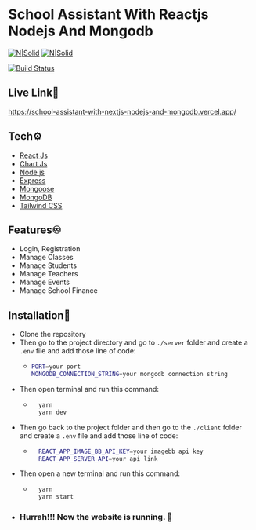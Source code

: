 # School Assistant With Reactjs Nodejs And Mongodb

[![N|Solid](https://i.ibb.co/DYvR0Q4/Screenshot-1.png)](https://school-assistant-with-nextjs-nodejs-and-mongodb.vercel.app/)
[![N|Solid](https://i.ibb.co/ChT6SBB/template.png)](https://www.linkedin.com/in/devnazmul/)

[![Build Status](https://travis-ci.org/joemccann/dillinger.svg?branch=master)](https://travis-ci.org/joemccann/dillinger)
## Live Link🔗
https://school-assistant-with-nextjs-nodejs-and-mongodb.vercel.app/

## Tech⚙️
- [React Js](https://reactjs.org/)
- [Chart Js](https://www.chartjs.org/)
- [Node js](https://nodejs.org/)
- [Express](https://expressjs.com/)
- [Mongoose](https://mongoosejs.com/)
- [MongoDB](https://www.mongodb.com/)
- [Tailwind CSS](https://tailwindcss.com/)

## Features♾️
- Login, Registration
- Manage Classes
- Manage Students
- Manage Teachers
- Manage Events
- Manage School Finance

## Installation🔌
- Clone the repository
- Then go to the project directory and go to `./server` folder and create a `.env` file and add those line of code:
    - ```sh
      PORT=your port
      MONGODB_CONNECTION_STRING=your mongodb connection string
      ```
- Then open terminal and run this command:
    - ```sh
        yarn
        yarn dev
      ```
- Then go back to the project folder and then go to the  `./client` folder and create a `.env` file and add those line of code:
    - ```sh
        REACT_APP_IMAGE_BB_API_KEY=your imagebb api key
        REACT_APP_SERVER_API=your api link
        ```
- Then open a new terminal and run this command:
    - ```sh
        yarn
        yarn start
        ```
- ### Hurrah!!!  Now the website is running. 🚀



